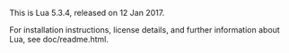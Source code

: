
This is Lua 5.3.4, released on 12 Jan 2017.

For installation instructions, license details, and
further information about Lua, see doc/readme.html.
